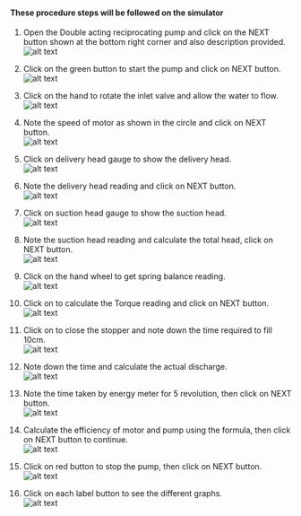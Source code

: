 #### These procedure steps will be followed on the simulator

1. Open the Double acting reciprocating pump and click on the NEXT button shown at the bottom right corner and also description provided.<br>
![alt text](images/RP_1.png)<br>

2. Click on the green button to start the pump and click on NEXT button.<br>
![alt text](images/RP_2.png)<br>

3. Click on the hand to rotate the inlet valve and allow the water to flow.<br>
![alt text](images/RP_3.png)<br>

4. Note the speed of motor as shown in the circle and click on NEXT button.<br>
![alt text](images/RP_4.png)<br>

5. Click on delivery head gauge to show the delivery head.<br>
![alt text](images/RP_5.png)<br>

6. Note the delivery head reading and click on NEXT button.<br>
![alt text](images/RP_6.png)<br>

7. Click on suction head gauge to show the suction head.<br>
![alt text](images/RP_7.png)<br>

8. Note the suction head reading and calculate the total head, click on NEXT button.<br>
![alt text](images/RP_8.png)<br>

9. Click on the hand wheel to get spring balance reading.<br>
![alt text](images/RP_9.png)<br>

10. Click on to calculate the Torque reading and click on NEXT button.<br>
![alt text](images/RP_10.png)<br>

11. Click on to close the stopper and note down the time required to fill 10cm.<br>
![alt text](images/RP_11.png)<br>

12. Note down the time and calculate the actual discharge.<br>
![alt text](images/RP_12.png)<br>

13. Note the time taken by energy meter for 5 revolution, then click on NEXT button.<br>
![alt text](images/RP_13.png)<br>

14. Calculate the efficiency of motor and pump using the formula, then click on NEXT button to continue.<br>
![alt text](images/RP_14.png)<br>

15. Click on red button to stop the pump, then click on NEXT button.<br>
![alt text](images/RP_15.png)<br>

16. Click on each label button to see the different graphs.<br>
![alt text](images/RP_16.png)<br>
